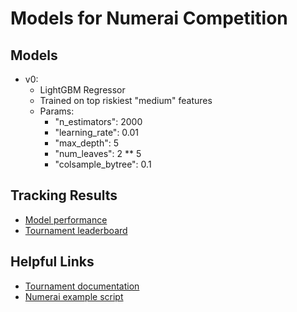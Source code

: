 # Models for Numerai Competition

## Models
* v0: 
  * LightGBM Regressor
  * Trained on top riskiest "medium" features
  * Params:
    * "n_estimators": 2000
    * "learning_rate": 0.01
    * "max_depth": 5
    * "num_leaves": 2 ** 5
    * "colsample_bytree": 0.1

## Tracking Results
* [Model performance](https://numer.ai/models)
* [Tournament leaderboard](https://numer.ai/tournament)


## Helpful Links
* [Tournament documentation](https://docs.numer.ai/)
* [Numerai example script](https://github.com/numerai/example-scripts)
